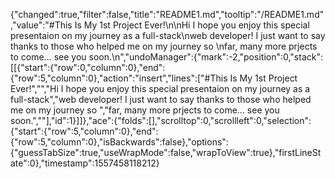 {"changed":true,"filter":false,"title":"README1.md","tooltip":"/README1.md","value":"#This Is My 1st Project Ever!\n\nHi I hope you enjoy this special presentaion on my journey as a full-stack\nweb developer! I just want to say thanks to those who helped me on my journey so \nfar, many more prjects to come... see you soon.\n","undoManager":{"mark":-2,"position":0,"stack":[[{"start":{"row":0,"column":0},"end":{"row":5,"column":0},"action":"insert","lines":["#This Is My 1st Project Ever!","","Hi I hope you enjoy this special presentaion on my journey as a full-stack","web developer! I just want to say thanks to those who helped me on my journey so ","far, many more prjects to come... see you soon.",""],"id":1}]]},"ace":{"folds":[],"scrolltop":0,"scrollleft":0,"selection":{"start":{"row":5,"column":0},"end":{"row":5,"column":0},"isBackwards":false},"options":{"guessTabSize":true,"useWrapMode":false,"wrapToView":true},"firstLineState":0},"timestamp":1557458118212}